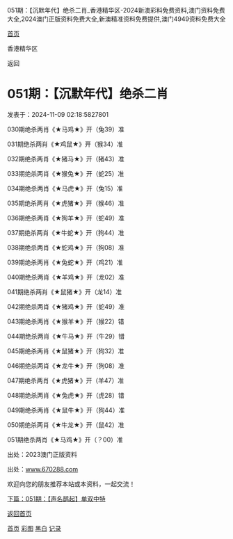051期：【沉默年代】绝杀二肖\_香港精华区-2024新澳彩料免费资料,澳门资料免费大全,2024澳门正版资料免费大全,新澳精准资料免费提供,澳门4949资料免费大全



[首页](/)

香港精华区

返回

051期：【沉默年代】绝杀二肖
===============

发表于：2024-11-09 02:18:5827801

030期绝杀两肖《★马鸡★》开（兔39）准

031期绝杀两肖《★鸡鼠★》开（猴34）准

032期绝杀两肖《★猪马★》开（猪43）准

033期绝杀两肖《★猴兔★》开（蛇25）准

034期绝杀两肖《★马虎★》开（兔15）准

035期绝杀两肖《★虎猪★》开（猴46）准

036期绝杀两肖《★狗羊★》开（蛇49）准

037期绝杀两肖《★牛蛇★》开（狗44）准

038期绝杀两肖《★蛇鸡★》开（狗08）准

039期绝杀两肖《★兔蛇★》开（鸡21）准

040期绝杀两肖《★羊鸡★》开（龙02）准

041期绝杀两肖《★鼠猪★》开（龙14）准

042期绝杀两肖《★猪鸡★》开（蛇49）准

043期绝杀两肖《★猴羊★》开（猴22）错

044期绝杀两肖《★牛马★》开（牛29）错

045期绝杀两肖《★鼠猪★》开（狗32）准

046期绝杀两肖《★龙牛★》开（狗08）准

047期绝杀两肖《★虎猪★》开（羊47）准

048期绝杀两肖《★兔虎★》开（虎28）错

049期绝杀两肖《★鼠牛★》开（狗44）准

050期绝杀两肖《★牛龙★》开（鼠42）准

051期绝杀两肖《★马鸡★》开（？00）准

出处：2023澳门正版资料

出处：www.670288.com

欢迎向您的朋友推荐本站或本资料，一起交流！

[下篇：051期：【声名鹊起】单双中特](/info/55555/051期：【声名鹊起】单双中特)

[返回首页](/)

[首页](/)
[彩图](/photo/color)
[黑白](/photo/black)
[记录](/page/history)